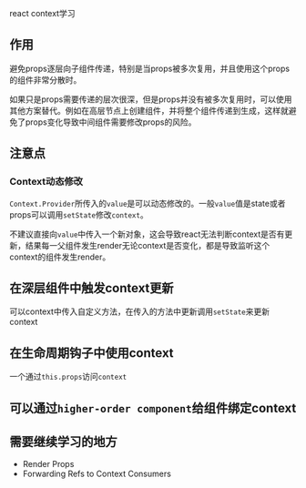 react context学习

## 作用
避免props逐层向子组件传递，特别是当props被多次复用，并且使用这个props的组件非常分散时。

如果只是props需要传递的层次很深，但是props并没有被多次复用时，可以使用其他方案替代。例如在高层节点上创建组件，并将整个组件传递到生成，这样就避免了props变化导致中间组件需要修改props的风险。

## 注意点

### Context动态修改
`Context.Provider`所传入的`value`是可以动态修改的。一般`value`值是state或者props可以调用`setState`修改`context`。

不建议直接向`value`中传入一个新对象，这会导致react无法判断context是否有更新，结果每一父组件发生render无论context是否变化，都是导致监听这个context的组件发生render。

## 在深层组件中触发context更新

可以context中传入自定义方法，在传入的方法中更新调用`setState`来更新context

## 在生命周期钩子中使用context

一个通过`this.props`访问`context`

## 可以通过`higher-order component`给组件绑定context

## 需要继续学习的地方

- Render Props
- Forwarding Refs to Context Consumers